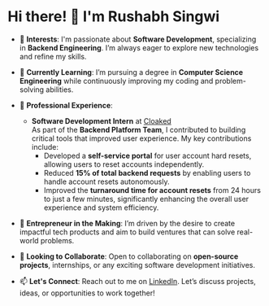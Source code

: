 # Hi there! 👋 I'm Rushabh Singwi

- 👀 **Interests**: I'm passionate about **Software Development**, specializing in **Backend Engineering**. I’m always eager to explore new technologies and refine my skills.

- 🌱 **Currently Learning**: I’m pursuing a degree in **Computer Science Engineering** while continuously improving my coding and problem-solving abilities.

- 💼 **Professional Experience**:  
   - **Software Development Intern** at [Cloaked](https://www.cloaked.com)  
     As part of the **Backend Platform Team**, I contributed to building critical tools that improved user experience. My key contributions include:
     - Developed a **self-service portal** for user account hard resets, allowing users to reset accounts independently.
     - Reduced **15% of total backend requests** by enabling users to handle account resets autonomously.
     - Improved the **turnaround time for account resets** from 24 hours to just a few minutes, significantly enhancing the overall user experience and system efficiency.

- 🚀 **Entrepreneur in the Making**: I’m driven by the desire to create impactful tech products and aim to build ventures that can solve real-world problems.

- 💞️ **Looking to Collaborate**: Open to collaborating on **open-source projects**, internships, or any exciting software development initiatives.

- 📫 **Let's Connect**: Reach out to me on [LinkedIn](https://www.linkedin.com/in/rushabh-singwi-4917b0225/). Let’s discuss projects, ideas, or opportunities to work together!


<!---
RushabhSingwi/RushabhSingwi is a ✨ special ✨ repository because its `README.md` (this file) appears on your GitHub profile.
You can click the Preview link to take a look at your changes.
--->
